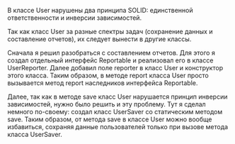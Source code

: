В классе User нарушены два принципа SOLID: единственной ответственности и инверсии зависимостей.

Так как класс User за разные спектры задач (сохранение данных и составление отчетов), их следует вынести в другие классы.

Сначала я решил разобраться с составлением отчетов. Для этого я создал отдельный интерфейс Reportable и реализовал его в классе UserReporter.
Далее добавил поле reporter в класс User и конструктор этого класса.
Таким образом, в методе report класса User просто вызывается метод report наследников интерфейса Reportable.

Далее, так как в методе save класс User нарушается принцип инверсии зависимостей, нужно было решить и эту проблему.
Тут я сделал немного по-своему: создал класс UserSaver со статическим методом save.
Таким образом, от метода save в классе User можно вообще избавиться, сохраняя данные пользователей только при вызове метода класса UserSaver.